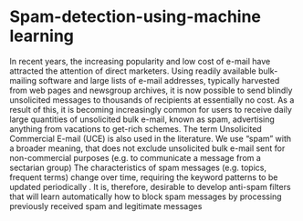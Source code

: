 # Spam-detection-using-machine learning
  In recent years, the increasing popularity and low cost of e-mail have attracted the attention of direct marketers. Using readily available bulk-mailing software and large lists of e-mail addresses, typically harvested from web pages and newsgroup archives, it is now possible to send blindly unsolicited messages to thousands of recipients at essentially no cost. 
  As a result of this, it is becoming increasingly common for users to receive daily large quantities of unsolicited bulk e-mail, known as spam, advertising anything from vacations to get-rich schemes. The term Unsolicited Commercial E-mail (UCE) is also used in the literature. We use “spam” with a broader meaning, that does not exclude unsolicited bulk e-mail sent for non-commercial purposes (e.g. to communicate a message from a sectarian group)
The characteristics of spam messages (e.g. topics, frequent terms) change over time, requiring the keyword patterns to be updated periodically . It is, therefore, desirable to develop anti-spam filters that will learn automatically how to block spam messages by processing previously received spam and legitimate messages
